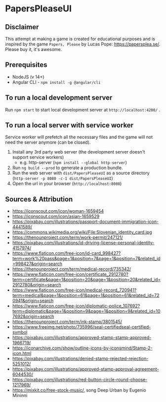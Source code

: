 # PapersPleaseUI

## Disclaimer
This attempt at making a game is created for educational purposes and is inspired by the game `Papers, Please` by Lucas Pope: https://papersplea.se/. Please buy it, it's awesome.

## Prerequisites
- NodeJS (v 14+)
- Angular CLI - `npm install -g @angular/cli`

## To run a local development server

Run `npm start` to start local development server at `http://localhost:4200/` .

## To run a local server with service worker
Service worker will prefetch all the necessary files and the game will not need the server anymore (can be closed).

1. Install any 3rd party web server (the development server doesn't support service workers)
    - e.g. http-server (`npm install --global http-server`)
2. Run `ng build --prod` to generate a production bundle.
3. Run the web server with `dist/PapersPleaseUI` as a source directory (`http-server -p 8080 -c-1 dist/PapersPleaseUI`)
4. Open the url in your browser (`http://localhost:8080`)


## Sources & Attribution
- https://iconscout.com/icon/woman-1659454
- https://iconscout.com/icon/asian-1659529
- https://pixabay.com/illustrations/passport-document-immigration-icon-4441589/
- https://commons.wikimedia.org/wiki/File:Slovenian_identity_card.jpg
- https://thenounproject.com/term/work-permit/247121/
- https://pixabay.com/illustrations/id-driving-license-personal-identity-4157974/
- https://www.flaticon.com/free-icon/id-card_998427?term=work%20pass&page=1&position=7&page=1&position=7&related_id=998427&origin=search
- https://thenounproject.com/term/medical-record/735342/
- https://www.flaticon.com/free-icon/certificate_2912780?term=certificate&page=1&position=20&page=1&position=20&related_id=2912780&origin=search
- https://www.flaticon.com/free-icon/medical-record_720941?term=medical&page=1&position=61&page=1&position=61&related_id=720941&origin=search
- https://www.flaticon.com/free-icon/diplomatic-police_107692?term=diplomatic&page=1&position=9&page=1&position=9&related_id=107692&origin=search
- https://thenounproject.com/term/ink-stamp/3801545/
- https://www.freeimg.net/photo/735996/seal-certifiedseal-certified-symbol
- https://pixabay.com/illustrations/approved-stamp-stamp-approved-1966719/
- https://iconarchive.com/show/outline-icons-by-iconsmind/Stamp-2-icon.html
- https://pixabay.com/illustrations/denied-stamp-rejected-rejection-5251012/
- https://pixabay.com/illustrations/approved-stamp-approval-agreement-6044530/
- https://pixabay.com/illustrations/red-button-circle-round-choose-1217969/
- https://mixkit.co/free-stock-music/, song Deep Urban by Eugenio Mininni 